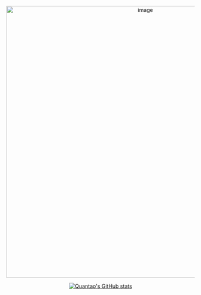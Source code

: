 <p align="center">
  <img width="728" alt="image" src="https://github.com/quantaosun/quantaosun/assets/75652473/f9943300-7729-49b6-a03c-fc9d3f7496b7">
</p>


<p align="center">
  <a href="https://github.com/quantaosun/github-readme-stats">
    <img src="https://github-readme-stats.vercel.app/api?username=quantaosun" alt="Quantao's GitHub stats">
  </a>
</p>







